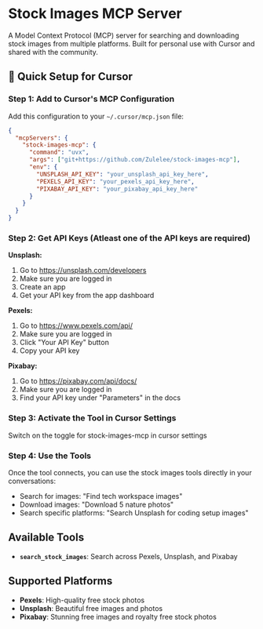 # Stock Images MCP Server

A Model Context Protocol (MCP) server for searching and downloading stock images from multiple platforms. Built for personal use with Cursor and shared with the community.

## 🚀 Quick Setup for Cursor

### Step 1: Add to Cursor's MCP Configuration

Add this configuration to your `~/.cursor/mcp.json` file:

```json
{
  "mcpServers": {
    "stock-images-mcp": {
      "command": "uvx",
      "args": ["git+https://github.com/Zulelee/stock-images-mcp"],
      "env": {
        "UNSPLASH_API_KEY": "your_unsplash_api_key_here",
        "PEXELS_API_KEY": "your_pexels_api_key_here",
        "PIXABAY_API_KEY": "your_pixabay_api_key_here"
      }
    }
  }
}
```

### Step 2: Get API Keys (Atleast one of the API keys are required)

**Unsplash:**

1. Go to https://unsplash.com/developers
2. Make sure you are logged in
3. Create an app
4. Get your API key from the app dashboard

**Pexels:**

1. Go to https://www.pexels.com/api/
2. Make sure you are logged in
3. Click "Your API Key" button
4. Copy your API key

**Pixabay:**

1. Go to https://pixabay.com/api/docs/
2. Make sure you are logged in
3. Find your API key under "Parameters" in the docs

### Step 3: Activate the Tool in Cursor Settings

Switch on the toggle for stock-images-mcp in cursor settings

### Step 4: Use the Tools

Once the tool connects, you can use the stock images tools directly in your conversations:

- Search for images: "Find tech workspace images"
- Download images: "Download 5 nature photos"
- Search specific platforms: "Search Unsplash for coding setup images"

## Available Tools

- **`search_stock_images`**: Search across Pexels, Unsplash, and Pixabay

## Supported Platforms

- **Pexels**: High-quality free stock photos
- **Unsplash**: Beautiful free images and photos
- **Pixabay**: Stunning free images and royalty free stock photos
